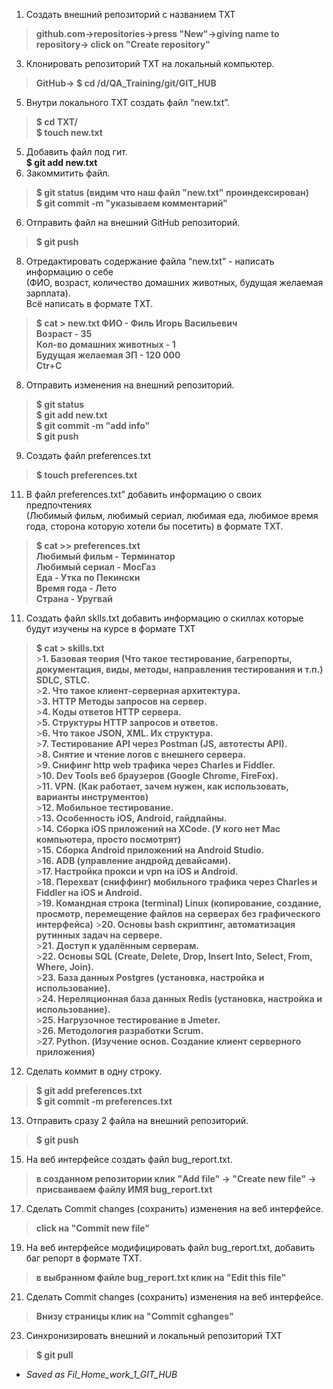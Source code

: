  1. Создать внешний репозиторий c названием TXT  
 >**github.com->repositories->press "New"->giving name to repository-> click on "Create repository"**
 3. Клонировать репозиторий TXT на локальный компьютер.  
 >**GitHub->  $ cd /d/QA_Training/git/GIT_HUB**
 5. Внутри локального TXT создать файл “new.txt”.  
 >**$ cd TXT/  
>$ touch new.txt**
 5. Добавить файл под гит.  
 **$ git add new.txt**
 7. Закоммитить файл.  
 >**$ git status (видим что наш файл "new.txt" проиндексирован)  
 >$ git commit -m "указываем комментарий"**
 6. Отправить файл на внешний GitHub репозиторий.  
 >**$ git push**
 8. Отредактировать содержание файла “new.txt” - написать информацию о себе  
 (ФИО, возраст, количество домашних животных, будущая желаемая зарплата).  
 Всё написать в формате TXT.  
 >**$ cat > new.txt
 >ФИО - Филь Игорь Васильевич  
 >Возраст - 35  
 >Кол-во домашних животных - 1  
 >Будущая желаемая ЗП - 120 000  
 >Ctr+C**
 8. Отправить изменения на внешний репозиторий.  
 >**$ git status  
 >$ git add new.txt  
 >$ git commit -m "add info"  
 >$ git push**
 9. Создать файл preferences.txt  
 >**$ touch preferences.txt**
 11. В файл preferences.txt” добавить информацию о своих предпочтениях  
 (Любимый фильм, любимый сериал, любимая еда, любимое время года, сторона которую хотели бы посетить) в формате TXT.  
 >**$ cat >> preferences.txt**  
 >**Любимый фильм - Терминатор**  
 >**Любимый сериал - МосГаз**  
 >**Еда - Утка по Пекински**  
 >**Время года - Лето**  
 >**Страна - Уругвай**
 11. Создать файл sklls.txt добавить информацию о скиллах которые будут изучены на курсе в формате TXT  
 >**$ cat > skills.txt**  
    >**1. Базовая теория (Что такое тестирование, багрепорты, документация, виды, методы, направления тестирования и т.п.) SDLC, STLC.**  
    >**2. Что такое клиент-серверная архитектура.**  
    >**3. HTTP Методы запросов на сервер.**  
    >**4. Коды ответов HTTP сервера.**  
    >**5. Структуры HTTP запросов и ответов.**  
    >**6. Что такое JSON, XML. Их структура.**  
    >**7. Тестирование API через Postman (JS, автотесты API).**  
    >**8. Снятие и чтение логов c внешнего сервера.**  
    >**9. Снифинг http web трафика через Charles и Fiddler.**  
    >**10. Dev Tools веб браузеров (Google Chrome, FireFox).**  
    >**11. VPN. (Как работает, зачем нужен, как использовать, варианты инструментов)**  
    >**12. Мобильное тестирование.**  
    >**13. Особенность iOS, Android, гайдлайны.**  
    >**14. Сборка iOS приложений на XCode. (У кого нет Mac компьютера, просто посмотрят)**  
    >**15. Сборка Android приложений на Android Studio.**  
    >**16. ADB (управление андройд девайсами).**  
    >**17. Настройка прокси и vpn на iOS и Android.**  
    >**18. Перехват (сниффинг) мобильного трафика через Charles и Fiddler на iOS и Android.**  
    >**19. Командная строка (terminal) Linux (копирование, создание, просмотр, перемещение файлов на серверах без графического интерфейса)**
    >**20. Основы bash скриптинг, автоматизация рутинных задач на сервере.**  
    >**21. Доступ к удалённым серверам.**  
    >**22. Основы SQL (Create, Delete, Drop, Insert Into, Select, From, Where, Join).**  
    >**23. База данных Postgres (установка, настройка и использование).**  
    >**24. Нереляционная база данных Redis (установка, настройка и использование).**  
    >**25. Нагрузочное тестирование в Jmeter.**  
    >**26. Методология разработки Scrum.**  
    >**27. Python. (Изучение основ. Создание клиент серверного приложения)**

 12. Сделать коммит в одну строку.  
 >**$ git add preferences.txt**  
 >**$ git commit -m preferences.txt**
 13. Отправить сразу 2 файла на внешний репозиторий.  
 >**$ git push**
 15. На веб интерфейсе создать файл bug_report.txt.  
 >**в созданном репозитории клик "Add file" -> "Create new file" -> присваиваем файлу ИМЯ bug_report.txt**
 17. Сделать Commit changes (сохранить) изменения на веб интерфейсе.  
 >**click на "Commit new file"**
 19. На веб интерфейсе модифицировать файл bug_report.txt, добавить баг репорт в формате TXT.  
 >**в выбранном файле bug_report.txt клик на "Edit this file"**
 21. Сделать Commit changes (сохранить) изменения на веб интерфейсе.  
 >**Внизу страницы клик на "Commit cghanges"**
 23. Синхронизировать внешний и локальный репозиторий TXT  
 >**$ git pull**


 * *Saved as Fil_Home_work_1_GIT_HUB*

